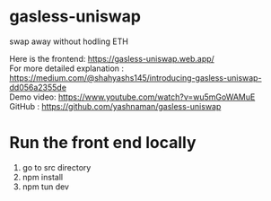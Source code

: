 # gasless-uniswap

swap away without hodling ETH

Here is the frontend: https://gasless-uniswap.web.app/<br/>
For more detailed explanation : https://medium.com/@shahyashs145/introducing-gasless-uniswap-dd056a2355de<br/>
Demo video: https://www.youtube.com/watch?v=wu5mGoWAMuE<br/>
GitHub : https://github.com/yashnaman/gasless-uniswap

# Run the front end locally

1. go to src directory
2. npm install
3. npm tun dev
